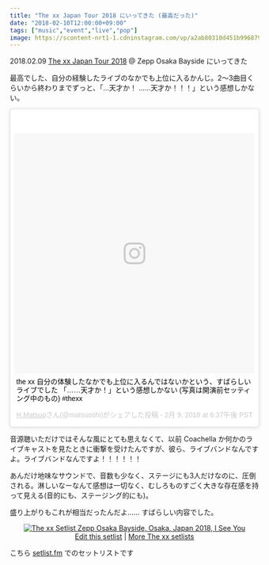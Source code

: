 ```yaml
---
title: "The xx Japan Tour 2018 にいってきた (最高だった)"
date: "2018-02-10T12:00:00+09:00"
tags: ["music","event","live","pop"]
image: https://scontent-nrt1-1.cdninstagram.com/vp/a2ab80310d451b996879c315a2e71761/5B08B355/t51.2885-15/e35/26871637_1461964503901834_8441966809669697536_n.jpg
---
```


2018.02.09 [The xx Japan Tour 2018](http://smash-jpn.com/live/?id=2781) @ Zepp Osaka Bayside にいってきた

最高でした、自分の経験したライブのなかでも上位に入るかんじ。2〜3曲目くらいから終わりまでずっと、「…天才か！ ……天才か！！！」という感想しかない。

<div class="embed">
<blockquote class="instagram-media" data-instgrm-captioned data-instgrm-permalink="https://www.instagram.com/p/Be_-rWJhzPg/" data-instgrm-version="8" style=" background:#FFF; border:0; border-radius:3px; box-shadow:0 0 1px 0 rgba(0,0,0,0.5),0 1px 10px 0 rgba(0,0,0,0.15); margin: 1px; max-width:658px; padding:0; width:99.375%; width:-webkit-calc(100% - 2px); width:calc(100% - 2px);"><div style="padding:8px;"> <div style=" background:#F8F8F8; line-height:0; margin-top:40px; padding:50% 0; text-align:center; width:100%;"> <div style=" background:url(data:image/png;base64,iVBORw0KGgoAAAANSUhEUgAAACwAAAAsCAMAAAApWqozAAAABGdBTUEAALGPC/xhBQAAAAFzUkdCAK7OHOkAAAAMUExURczMzPf399fX1+bm5mzY9AMAAADiSURBVDjLvZXbEsMgCES5/P8/t9FuRVCRmU73JWlzosgSIIZURCjo/ad+EQJJB4Hv8BFt+IDpQoCx1wjOSBFhh2XssxEIYn3ulI/6MNReE07UIWJEv8UEOWDS88LY97kqyTliJKKtuYBbruAyVh5wOHiXmpi5we58Ek028czwyuQdLKPG1Bkb4NnM+VeAnfHqn1k4+GPT6uGQcvu2h2OVuIf/gWUFyy8OWEpdyZSa3aVCqpVoVvzZZ2VTnn2wU8qzVjDDetO90GSy9mVLqtgYSy231MxrY6I2gGqjrTY0L8fxCxfCBbhWrsYYAAAAAElFTkSuQmCC); display:block; height:44px; margin:0 auto -44px; position:relative; top:-22px; width:44px;"></div></div> <p style=" margin:8px 0 0 0; padding:0 4px;"> <a href="https://www.instagram.com/p/Be_-rWJhzPg/" style=" color:#000; font-family:Arial,sans-serif; font-size:14px; font-style:normal; font-weight:normal; line-height:17px; text-decoration:none; word-wrap:break-word;" target="_blank">the xx 自分の体験したなかでも上位に入るんではないかという、すばらしいライブでした 「……天才か！」という感想しかない (写真は開演前セッティング中のもの) #thexx</a></p> <p style=" color:#c9c8cd; font-family:Arial,sans-serif; font-size:14px; line-height:17px; margin-bottom:0; margin-top:8px; overflow:hidden; padding:8px 0 7px; text-align:center; text-overflow:ellipsis; white-space:nowrap;"><a href="https://www.instagram.com/matsuoshi/" style=" color:#c9c8cd; font-family:Arial,sans-serif; font-size:14px; font-style:normal; font-weight:normal; line-height:17px;" target="_blank"> H.Matsuo</a>さん(@matsuoshi)がシェアした投稿 - <time style=" font-family:Arial,sans-serif; font-size:14px; line-height:17px;" datetime="2018-02-10T02:37:54+00:00"> 2月 9, 2018 at 6:37午後 PST</time></p></div></blockquote> <script async defer src="//www.instagram.com/embed.js"></script>
</div>

音源聴いただけではそんな風にとても思えなくて、以前 Coachella か何かのライブキャストを見たときに衝撃を受けたんですが、彼ら、ライブバンドなんですよ。ライブバンドなんですよ！！！！！！

あんだけ地味なサウンドで、音数も少なく、ステージにも3人だけなのに、圧倒される。淋しいなーなんて感想は一切なく、むしろものすごく大きな存在感を持って見える(音的にも、ステージング的にも)。

盛り上がりもこれが相当だったんだよ…… すばらしい内容でした。

<div style="text-align: center;" class="setlistImage"><a href="https://www.setlist.fm/setlist/the-xx/2018/zepp-osaka-bayside-osaka-japan-4beecf6e.html" title="The xx Setlist Zepp Osaka Bayside, Osaka, Japan 2018, I See You" target="_blank"><img src="https://www.setlist.fm/widgets/setlist-image-v1?id=4beecf6e" alt="The xx Setlist Zepp Osaka Bayside, Osaka, Japan 2018, I See You" style="border: 0;" /></a>
<div><a href="https://www.setlist.fm/edit?setlist=4beecf6e&amp;step=song">Edit this setlist</a> | <a href="https://www.setlist.fm/setlists/the-xx-43d4eb37.html">More The xx setlists</a></div></div>

こちら [setlist.fm](https://www.setlist.fm/) でのセットリストです
